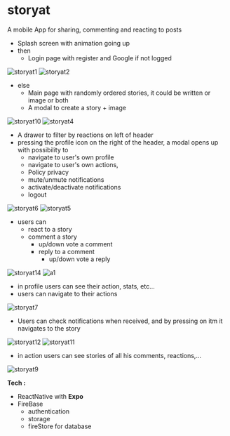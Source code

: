 # storyat
A mobile App for sharing, commenting and reacting to posts


  - Splash screen with animation going up
  - then 
    - Login page with register and Google if not logged 

![storyat1](https://user-images.githubusercontent.com/69104880/225373492-ee6dd2c1-1ba6-43a6-8093-112e00e0e4d3.png)
![storyat2](https://user-images.githubusercontent.com/69104880/225373983-138b42b3-4571-4c81-973f-e3b67bf07f8a.png)

  - else
    - Main page with randomly ordered stories, it could be written or image or both
    - A modal to create a story + image
  
![storyat10](https://user-images.githubusercontent.com/69104880/225413866-feefbb3d-ce22-4da4-b3c6-9b0fea17484a.png)
![storyat4](https://user-images.githubusercontent.com/69104880/225375153-a9d4dcaa-95a8-4f26-9bb0-344dc601ad09.png)

  - A drawer to filter by reactions on left of header
  - pressing the profile icon on the right of the header, a modal opens up with possibility to 
    - navigate to user's own profile
    - navigate to user's own actions,
    - Policy privacy
    - mute/unmute notifications
    - activate/deactivate notifications
    - logout
    
![storyat6](https://user-images.githubusercontent.com/69104880/225375574-d2104195-17c0-4095-9a8a-8a6c7d36a318.png)
![storyat5](https://user-images.githubusercontent.com/69104880/225375416-fe28661e-018a-4d63-a484-25e3dfb70b6a.png)

  - users can 
    - react to a story
    - comment a story
      - up/down vote a comment
      - reply to a comment
        -  up/down vote a reply

![storyat14](https://user-images.githubusercontent.com/69104880/225423292-e88952e4-8f40-438a-8fb9-fc35f2a8fc87.png)
![a1](https://user-images.githubusercontent.com/69104880/225424027-d3c21ea5-b585-488f-9c5c-754ef9d9cfef.png)


  - in profile users can see their action, stats, etc...
  - users can navigate to their actions
  
![storyat7](https://user-images.githubusercontent.com/69104880/225375827-47139e21-5407-48b6-a28f-86ed9b8ec252.png)

  - Users can check notifications when received, and by pressing on itm it navigates to the story
  
![storyat12](https://user-images.githubusercontent.com/69104880/225415897-ddada878-5eed-4844-b394-f5cf20b29a5d.png)
![storyat11](https://user-images.githubusercontent.com/69104880/225415657-78add176-52ea-4e50-96a9-7f3542ff9dc0.png)

  - in action users can see stories of all his comments, reactions,...

![storyat9](https://user-images.githubusercontent.com/69104880/225376566-4ee29bfa-fe32-4061-b51f-9e46b00fa747.png)

**Tech :**

  - ReactNative with **Expo**
  - FireBase
    - authentication
    - storage
    - fireStore for database 

